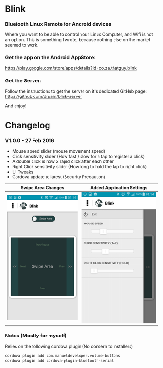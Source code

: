 # Blink
### Bluetooth Linux Remote for Android devices

Where you want to be able to control your Linux Computer, and Wifi is not an option. This is something I wrote, because nothing else on the market seemed to work.

### Get the app on the Android AppStore:
https://play.google.com/store/apps/details?id=co.za.thatguy.blink

### Get the Server:
Follow the instructions to get the server on it's dedicated GitHub page: https://github.com/drpain/blink-server

And enjoy!

# Changelog
### V1.0.0 - 27 Feb 2016
- Mouse speed slider (mouse movement speed)
- Click sensitivity slider (How fast / slow for a tap to register a click)
- A double click is now 2 rapid click after each other
- Right Click sensitivity slider (How long to hold the tap to right click)
- UI Tweaks
- Cordova update to latest (Security Precaution)

Swipe Area Changes | Added Application Settings
-------------------|---------------------------
![Swipe Area Screen Change](/designs/screenshots/Screenshot_2016-02-27-01-14-18.png)|![Added Application Settings](/designs/screenshots/Screenshot_2016-02-27-01-14-36.png)

### Notes (Mostly for myself) 

Relies on the following cordova plugin (No consern to installers)

```shell
cordova plugin add com.manueldeveloper.volume-buttons
cordova plugin add cordova-plugin-bluetooth-serial
```
